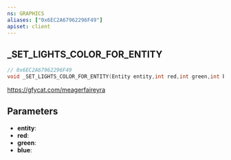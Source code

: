 ```yaml
---
ns: GRAPHICS
aliases: ["0x6EC2A67962296F49"]
apiset: client
---
```

## _SET_LIGHTS_COLOR_FOR_ENTITY

```c
// 0x6EC2A67962296F49
void _SET_LIGHTS_COLOR_FOR_ENTITY(Entity entity,int red,int green,int blue);
```

https://gfycat.com/meagerfaireyra

## Parameters
* **entity**:
* **red**:
* **green**:
* **blue**: